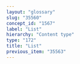 ```yaml
---
layout: "glossary"
slug: "35560"
concept_id: "1567"
label: "List"
hierarchy: "Content type"
type: "172"
title: "List"
previous_item: "35563"
---
```

